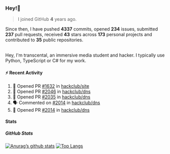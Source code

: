 ### Hey!👋
<!-- [![Banner](banner.png)](https://dillonb07.is-a.dev) -->


> I joined GitHub **4** years ago.

Since then, I have pushed **4337** commits, opened **234** issues, submitted **237** pull requests, received **43** stars across **173** personal projects and contributed to **35** public repositories.

<br>
Hey, I'm transcental, an immersive media student and hacker. I typically use Python, TypeScript or C# for my work.

<br>

#### :zap: Recent Activity

<!--START_SECTION:activity-->
1. 💪 Opened PR [#1632](https://github.com/hackclub/site/pull/1632) in [hackclub/site](https://github.com/hackclub/site)
2. 💪 Opened PR [#2046](https://github.com/hackclub/dns/pull/2046) in [hackclub/dns](https://github.com/hackclub/dns)
3. 💪 Opened PR [#2035](https://github.com/hackclub/dns/pull/2035) in [hackclub/dns](https://github.com/hackclub/dns)
4. 🗣 Commented on [#2014](https://github.com/hackclub/dns/pull/2014#issuecomment-3263784458) in [hackclub/dns](https://github.com/hackclub/dns)
5. 💪 Opened PR [#2014](https://github.com/hackclub/dns/pull/2014) in [hackclub/dns](https://github.com/hackclub/dns)
<!--END_SECTION:activity-->

#### Stats

##### GitHub Stats
[![Anurag’s github stats](https://github-readme-stats.vercel.app/api?username=transcental&show_icons=true&theme=radical)](https://github.com/transcental)
[![Top Langs](https://github-readme-stats.vercel.app/api/top-langs/?username=transcental&layout=compact&theme=radical)](https://github.com/transcental)
